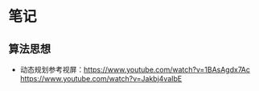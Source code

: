 # 笔记
## 算法思想
- 动态规划参考视屏：https://www.youtube.com/watch?v=1BAsAgdx7Ac  https://www.youtube.com/watch?v=Jakbj4vaIbE

